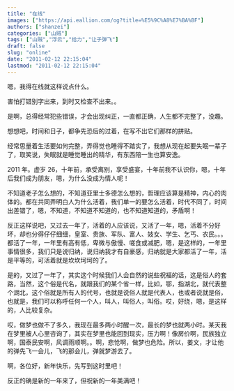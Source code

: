 ```yaml
---
title: "在线"
images: ["https://api.eallion.com/og?title=%E5%9C%A8%E7%BA%BF"]
authors: ["shanzei"]
categories: ["山贼"]
tags: ["山贼","浮云","给力","让子弹飞"]
draft: false
slug: "online"
date: "2011-02-12 22:15:04"
lastmod: "2011-02-12 22:15:04"
---
```


嗯，我得在线就这样说点什么。

害怕打错别字出来，到时又检查不出来。。

是啊，总得经常犯些错误，才会出现纠正，一直都正确，人生都不完整了，没趣。

想想吧，时间和日子，都争先恐后的过着，在写不出它们那样的拼贴。

经常思量着生活要如何完整，弄得觉也睡得不踏实了，我想从现在起要失眠一辈子了，取笑说，失眠就是睡觉睡出的精华，有东西陪一生也算安逸。

2011 年。虚岁 26，十年前，承受离别，享受盛宴，十年前我不认识你，嗯，十年后我们成为朋友，嗯，为什么没成为情人呢！

不知道老子怎么想的，不知道亚里士多德怎么想的，哲理应该算是精神，内心的肉体的。都在共同弄明白人为什么活着，我们单一的要怎么活着，时代不同了，时间出差错了，嗯，不知道，不知道不知道的，也不知道知道的，矛盾啊！

反正这样说吧，又过去一年了，活着的人应该说，又活了一年，嗯，活着不分好坏，却也分得仔仔细细，皇室、贵族、军队、富人、妓女、学生、乞丐、农民。。。都活了一年，一年里有高有低，卑微与傲慢、嗟食或减肥，嗯，是这样的，一年里事情很多，我们只是说归纳，说归纳我才有自豪感，归纳就是大家都活了一年，活是平等的，可活着就是坎坎坷坷的了。

是的，又过了一年了，其实这个时候我们人会自然的说些祝福的话，这是俗人的套路，当然，这个俗是代名，就跟我们的某个省一样，比如，鄂，指湖北，就代表整个湖北，这个俗就是所有人的代号，也就是说俗人就是代表人，也或者说就是俗，也就是，我们可以称呼任何一个人，叫人，叫俗人，叫俗。哎，好绕，嗯，是这样的，人比较复杂。

哎，做梦也做不了多久，我现在最多两小时醒一次，最长的梦也就两小时。某天我在梦里被人心里咨询了，其实在梦里也能回到现实，压力啊！像房价啊，民族独立啊，国泰民安啊，风调雨顺啊。。啊，悲怆啊，做梦也危险。所以，姜文，才让他的弹先飞一会儿，飞的那会儿，弹就梦游去了。

啊，各位好，新年快乐，先写到这时里吧！

反正的确是新的一年来了，但祝新的一年美满吧！
